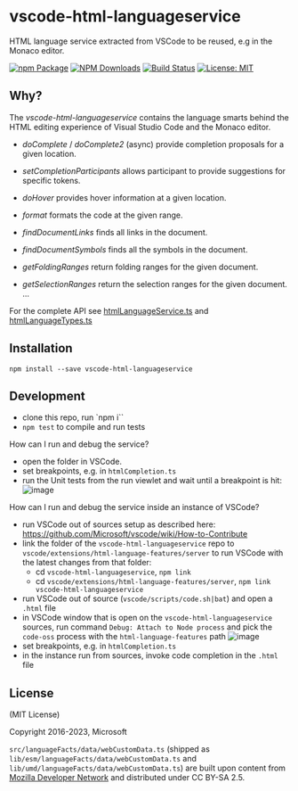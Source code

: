 # vscode-html-languageservice
HTML language service extracted from VSCode to be reused, e.g in the Monaco editor.

[![npm Package](https://img.shields.io/npm/v/vscode-html-languageservice.svg?style=flat-square)](https://www.npmjs.org/package/vscode-html-languageservice)
[![NPM Downloads](https://img.shields.io/npm/dm/vscode-html-languageservice.svg)](https://npmjs.org/package/vscode-html-languageservice)
[![Build Status](https://github.com/microsoft/vscode-html-languageservice/actions/workflows/node.js.yml/badge.svg)](https://github.com/microsoft/vscode-html-languageservice/actions)
[![License: MIT](https://img.shields.io/badge/License-MIT-yellow.svg)](https://opensource.org/licenses/MIT)

Why?
----

The _vscode-html-languageservice_ contains the language smarts behind the HTML editing experience of Visual Studio Code
and the Monaco editor.

 - *doComplete* / *doComplete2* (async) provide completion proposals for a given location.
 - *setCompletionParticipants* allows participant to provide suggestions for specific tokens.
 - *doHover* provides hover information at a given location.

 - *format* formats the code at the given range.
 - *findDocumentLinks* finds all links in the document.
 - *findDocumentSymbols* finds all the symbols in the document.
 - *getFoldingRanges* return folding ranges for the given document.
 - *getSelectionRanges* return the selection ranges for the given document.
 ...

 For the complete API see [htmlLanguageService.ts](./src/htmlLanguageService.ts) and [htmlLanguageTypes.ts](./src/htmlLanguageTypes.ts)

Installation
------------

    npm install --save vscode-html-languageservice

Development
-----------

- clone this repo, run `npm i``
- `npm test` to compile and run tests


How can I run and debug the service?

- open the folder in VSCode.
- set breakpoints, e.g. in `htmlCompletion.ts`
- run the Unit tests from the run viewlet and wait until a breakpoint is hit:
![image](https://user-images.githubusercontent.com/6461412/94239202-bdad4e80-ff11-11ea-99c3-cb9dbeb1c0b2.png)


How can I run and debug the service inside an instance of VSCode?

- run VSCode out of sources setup as described here: https://github.com/Microsoft/vscode/wiki/How-to-Contribute
- link the folder of the `vscode-html-languageservice` repo to `vscode/extensions/html-language-features/server` to run VSCode with the latest changes from that folder:
  - cd `vscode-html-languageservice`, `npm link`
  - cd `vscode/extensions/html-language-features/server`, `npm link vscode-html-languageservice`
- run VSCode out of source (`vscode/scripts/code.sh|bat`) and open a `.html` file
- in VSCode window that is open on the `vscode-html-languageservice` sources, run command `Debug: Attach to Node process` and pick the `code-oss` process with the `html-language-features` path
![image](https://user-images.githubusercontent.com/6461412/94239296-dfa6d100-ff11-11ea-8e30-6444cf5defb8.png)
- set breakpoints, e.g. in `htmlCompletion.ts`
- in the instance run from sources, invoke code completion in the `.html` file


License
-------

(MIT License)

Copyright 2016-2023, Microsoft

`src/languageFacts/data/webCustomData.ts` (shipped as `lib/esm/languageFacts/data/webCustomData.ts` and `lib/umd/languageFacts/data/webCustomData.ts`)
are built upon content from [Mozilla Developer Network](https://developer.mozilla.org/en-US/docs/Web) and distributed under CC BY-SA 2.5.
